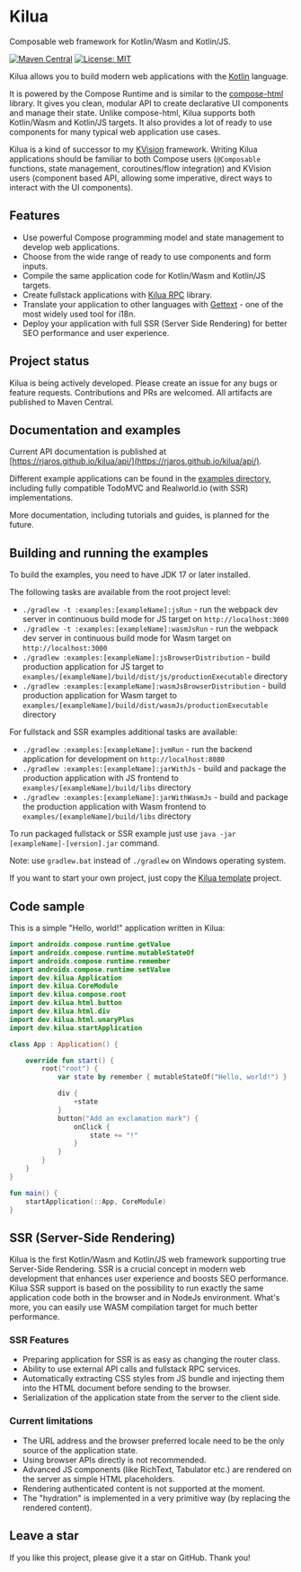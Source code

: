 # Kilua

Composable web framework for Kotlin/Wasm and Kotlin/JS.

[![Maven Central](https://maven-badges.herokuapp.com/maven-central/dev.kilua/kilua/badge.svg)](https://maven-badges.herokuapp.com/maven-central/dev.kilua/kilua)
[![License: MIT](https://img.shields.io/badge/License-MIT-yellow.svg)](https://opensource.org/licenses/MIT)

Kilua allows you to build modern web applications with the [Kotlin](https://kotlinlang.org) language. 

It is powered by the Compose Runtime and is similar to the [compose-html](https://github.com/JetBrains/compose-multiplatform#compose-html)
library. It gives you clean, modular API to create declarative UI components and manage their state. 
Unlike compose-html, Kilua supports both Kotlin/Wasm and Kotlin/JS targets. It also provides a lot
of ready to use components for many typical web application use cases.

Kilua is a kind of successor to my [KVision](https://kvision.io) framework. Writing Kilua applications should be 
familiar to both Compose users (`@Composable` functions, state management, coroutines/flow integration) and 
KVision users (component based API, allowing some imperative, direct ways to interact with the UI components).

## Features

- Use powerful Compose programming model and state management to develop web applications.
- Choose from the wide range of ready to use components and form inputs.
- Compile the same application code for Kotlin/Wasm and Kotlin/JS targets.
- Create fullstack applications with [Kilua RPC](https://github.com/rjaros/kilua-rpc) library.
- Translate your application to other languages with [Gettext](https://github.com/rjaros/kilua-gettext) - 
one of the most widely used tool for i18n.
- Deploy your application with full SSR (Server Side Rendering) for better 
SEO performance and user experience.

## Project status

Kilua is being actively developed. Please create an issue for any bugs or feature requests. 
Contributions and PRs are welcomed. All artifacts are published to Maven Central.

## Documentation and examples

Current API documentation is published at [https://rjaros.github.io/kilua/api/](https://rjaros.github.io/kilua/api/).

Different example applications can be found in the [examples directory](https://github.com/rjaros/kilua/tree/main/examples), 
including fully compatible TodoMVC and Realworld.io (with SSR) implementations.

More documentation, including tutorials and guides, is planned for the future.

## Building and running the examples

To build the examples, you need to have JDK 17 or later installed.

The following tasks are available from the root project level:

- `./gradlew -t :examples:[exampleName]:jsRun` - run the webpack dev server in continuous build mode for JS target on `http://localhost:3000`
- `./gradlew -t :examples:[exampleName]:wasmJsRun` - run the webpack dev server in continuous build mode for Wasm target on `http://localhost:3000`
- `./gradlew :examples:[exampleName]:jsBrowserDistribution` - build production application for JS target to `examples/[exampleName]/build/dist/js/productionExecutable` directory
- `./gradlew :examples:[exampleName]:wasmJsBrowserDistribution` - build production application for Wasm target to `examples/[exampleName]/build/dist/wasmJs/productionExecutable` directory

For fullstack and SSR examples additional tasks are available:

- `./gradlew :examples:[exampleName]:jvmRun` - run the backend application for development on `http://localhost:8080` 
- `./gradlew :examples:[exampleName]:jarWithJs` - build and package the production application with JS frontend to `examples/[exampleName]/build/libs` directory
- `./gradlew :examples:[exampleName]:jarWithWasmJs` - build and package the production application with Wasm frontend to `examples/[exampleName]/build/libs` directory

To run packaged fullstack or SSR example just use `java -jar [exampleName]-[version].jar` command.

Note: use `gradlew.bat` instead of `./gradlew` on Windows operating system.

If you want to start your own project, just copy the [Kilua template](https://github.com/rjaros/kilua/tree/main/templates/template) project.

## Code sample

This is a simple "Hello, world!" application written in Kilua:

```kotlin
import androidx.compose.runtime.getValue
import androidx.compose.runtime.mutableStateOf
import androidx.compose.runtime.remember
import androidx.compose.runtime.setValue
import dev.kilua.Application
import dev.kilua.CoreModule
import dev.kilua.compose.root
import dev.kilua.html.button
import dev.kilua.html.div
import dev.kilua.html.unaryPlus
import dev.kilua.startApplication

class App : Application() {

    override fun start() {
        root("root") {
            var state by remember { mutableStateOf("Hello, world!") }

            div {
                +state
            }
            button("Add an exclamation mark") {
                onClick {
                    state += "!"
                }
            }
        }
    }
}

fun main() {
    startApplication(::App, CoreModule)
}
```
## SSR (Server-Side Rendering)

Kilua is the first Kotlin/Wasm and Kotlin/JS web framework supporting true Server-Side Rendering. 
SSR is a crucial concept in modern web development that enhances user experience 
and boosts SEO performance. Kilua SSR support is based on the possibility to run exactly the same 
application code both in the browser and in NodeJs environment. What's more, you can easily use 
WASM compilation target for much better performance.  

### SSR Features

- Preparing application for SSR is as easy as changing the router class.
- Ability to use external API calls and fullstack RPC services.
- Automatically extracting CSS styles from JS bundle and injecting them into the HTML document before sending to the browser.
- Serialization of the application state from the server to the client side.

### Current limitations

- The URL address and the browser preferred locale need to be the only source of the application state.
- Using browser APIs directly is not recommended.
- Advanced JS components (like RichText, Tabulator etc.) are rendered on the server
as simple HTML placeholders.
- Rendering authenticated content is not supported at the moment.
- The "hydration" is implemented in a very primitive way (by replacing the rendered content).

## Leave a star

If you like this project, please give it a star on GitHub. Thank you!
